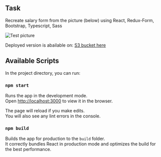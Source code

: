 ## Task
Recreate salary form from the picture (below) using React, Redux-Form, Bootstrap, Typescript, Sass

![Test picture](https://testsoftmedialab.s3.eu-west-2.amazonaws.com/testTask.png)

Deployed version is abailable on:
[S3 bucket here](http://testsoftmedialab.s3-website.eu-west-2.amazonaws.com)

## Available Scripts

In the project directory, you can run:

### `npm start`

Runs the app in the development mode.<br />
Open [http://localhost:3000](http://localhost:3000) to view it in the browser.

The page will reload if you make edits.<br />
You will also see any lint errors in the console.

### `npm build`

Builds the app for production to the `build` folder.<br />
It correctly bundles React in production mode and optimizes the build for the best performance.
